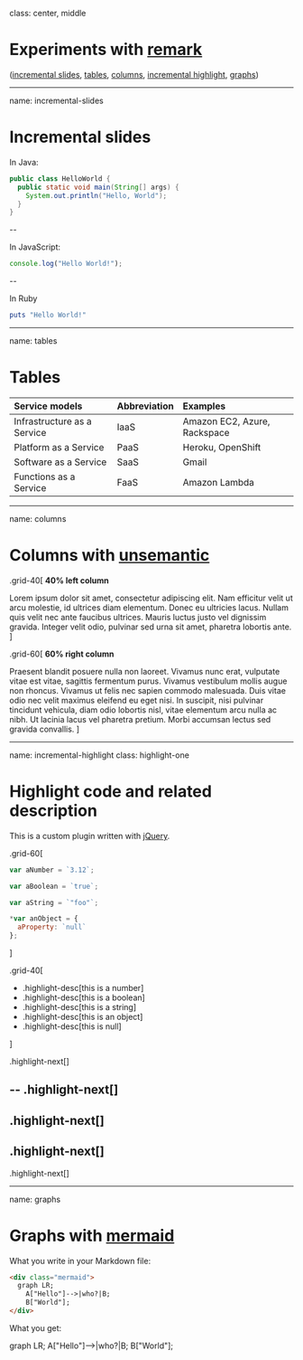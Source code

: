 class: center, middle

# Experiments with [remark](https://remarkjs.com)

([incremental slides](#incremental-slides), [tables](#tables), [columns](#columns), [incremental highlight](#incremental-highlight), [graphs](#graphs))



---

name: incremental-slides

# Incremental slides

In Java:

```java
public class HelloWorld {
  public static void main(String[] args) {
    System.out.println("Hello, World");
  }
}
```

--

In JavaScript:

```js
console.log("Hello World!");
```

--

In Ruby

```rb
puts "Hello World!"
```



---

name: tables

# Tables

| Service models              | Abbreviation | Examples                     |
| :-                          | :-           | :-                           |
| Infrastructure as a Service | IaaS         | Amazon EC2, Azure, Rackspace |
| Platform as a Service       | PaaS         | Heroku, OpenShift            |
| Software as a Service       | SaaS         | Gmail                        |
| Functions as a Service      | FaaS         | Amazon Lambda                |



---

name: columns

# Columns with [unsemantic](http://unsemantic.com)

.grid-40[
**40% left column**

Lorem ipsum dolor sit amet, consectetur adipiscing elit. Nam efficitur velit ut
arcu molestie, id ultrices diam elementum. Donec eu ultricies lacus. Nullam quis
velit nec ante faucibus ultrices. Mauris luctus justo vel dignissim gravida.
Integer velit odio, pulvinar sed urna sit amet, pharetra lobortis ante.
]

.grid-60[
**60% right column**

Praesent blandit posuere nulla non laoreet. Vivamus nunc erat, vulputate vitae
est vitae, sagittis fermentum purus. Vivamus vestibulum mollis augue non
rhoncus. Vivamus ut felis nec sapien commodo malesuada. Duis vitae odio nec
velit maximus eleifend eu eget nisi. In suscipit, nisi pulvinar tincidunt
vehicula, diam odio lobortis nisl, vitae elementum arcu nulla ac nibh. Ut
lacinia lacus vel pharetra pretium. Morbi accumsan lectus sed gravida convallis.
]



---

name: incremental-highlight
class: highlight-one

# Highlight code and related description

This is a custom plugin written with [jQuery](https://jquery.com).

.grid-60[

```js
var aNumber = `3.12`;

var aBoolean = `true`;

var aString = `"foo"`;

*var anObject = {
  aProperty: `null`
};
```

]

.grid-40[

* .highlight-desc[this is a number]
* .highlight-desc[this is a boolean]
* .highlight-desc[this is a string]
* .highlight-desc[this is an object]
* .highlight-desc[this is null]

]

.highlight-next[]

--
.highlight-next[]
--
.highlight-next[]
--
.highlight-next[]
--
.highlight-next[]



---

name: graphs

# Graphs with [mermaid](http://knsv.github.io/mermaid/)

What you write in your Markdown file:

```html
<div class="mermaid">
  graph LR;
    A["Hello"]-->|who?|B;
    B["World"];
</div>
```

What you get:

<div class='mermaid'>
  graph LR;
    A["Hello"]-->|who?|B;
    B["World"];
</div>

